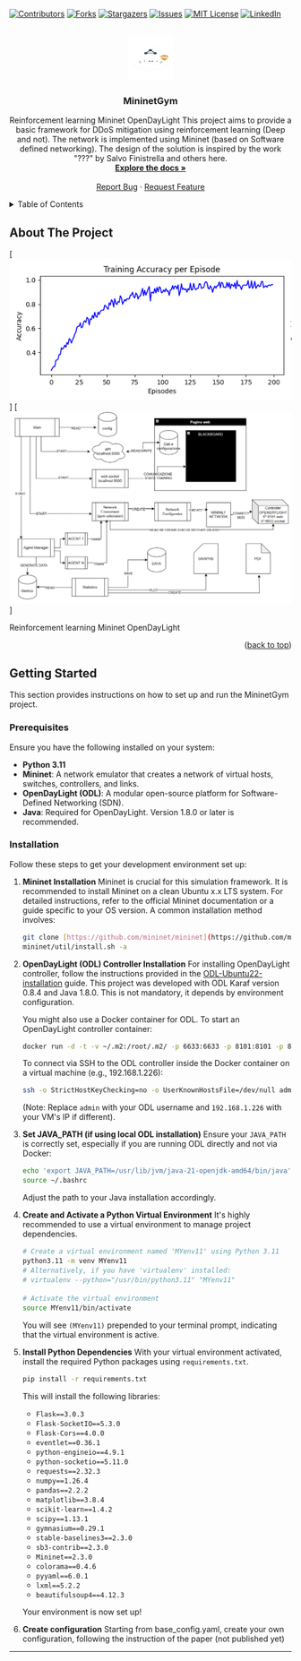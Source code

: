 <a id="readme-top"></a>

[![Contributors][contributors-shield]][contributors-url]
[![Forks][forks-shield]][forks-url]
[![Stargazers][stars-shield]][stars-url]
[![Issues][issues-shield]][issues-url]
[![MIT License][license-shield]][license-url]
[![LinkedIn][linkedin-shield]][linkedin-url]

<br />
<div align="center">
  <a href="https://github.com/dipi-unimore/mininet-gym">
    <img src="images/logo.png" alt="Logo" width="80" height="80">
  </a>

  <h3 align="center">MininetGym</h3>

  <p align="center">
    Reinforcement learning Mininet OpenDayLight
    This project aims to provide a basic framework for DDoS mitigation using reinforcement learning (Deep and not).
    The network is implemented using Mininet (based on Software defined networking).
    The design of the solution is inspired by the work "???" by Salvo Finistrella and others here.
    <br />
    <a href="https://github.com/dipi-unimore/mininet-gym"><strong>Explore the docs »</strong></a>
    <br />
    <br />
    <a href="https://github.com/dipi-unimore/mininet-gym/issues/new?labels=bug&template=bug-report---.md">Report Bug</a>
    ·
    <a href="https://github.com/dipi-unimore/mininet-gym/issues/new?labels=enhancement&template=feature-request---.md">Request Feature</a>
  </p>
</div>

<details>
  <summary>Table of Contents</summary>
  <ol>
    <li>
      <a href="#about-the-project">About The Project</a>
      <ul>
        <li><a href="#built-with">Built With</a></li>
      </ul>
    </li>
    <li>
      <a href="#getting-started">Getting Started</a>
      <ul>
        <li><a href="#prerequisites">Prerequisites</a></li>
        <li><a href="#installation">Installation</a></li>
      </ul>
    </li>
    <li><a href="#usage">Usage</a></li>
    <li><a href="#roadmap">Roadmap</a></li>
    <li><a href="#contributing">Contributing</a></li>
    <li><a href="#license">License</a></li>
    <li><a href="#contact">Contact</a></li>
    <li><a href="#acknowledgments">Acknowledgments</a></li>
  </ol>
</details>

## About The Project

[![Product Screen Shot][product-screenshot]]
[![Schema Screen Shot][schema-screenshot]]

Reinforcement learning Mininet OpenDayLight

<p align="right">(<a href="#readme-top">back to top</a>)</p>

## Getting Started

This section provides instructions on how to set up and run the MininetGym project.

### Prerequisites

Ensure you have the following installed on your system:
* **Python 3.11**
* **Mininet**: A network emulator that creates a network of virtual hosts, switches, controllers, and links.
* **OpenDayLight (ODL)**: A modular open-source platform for Software-Defined Networking (SDN).
* **Java**: Required for OpenDayLight. Version 1.8.0 or later is recommended.

### Installation

Follow these steps to get your development environment set up:

1.  **Mininet Installation**
    Mininet is crucial for this simulation framework. It is recommended to install Mininet on a clean Ubuntu x.x LTS system. For detailed instructions, refer to the official Mininet documentation or a guide specific to your OS version. A common installation method involves:
    ```bash
    git clone [https://github.com/mininet/mininet](https://github.com/mininet/mininet)
    mininet/util/install.sh -a
    ```

2.  **OpenDayLight (ODL) Controller Installation**
    For installing OpenDayLight controller, follow the instructions provided in the [ODL-Ubuntu22-installation] guide. This project was developed with ODL Karaf version 0.8.4 and Java 1.8.0. This is not mandatory, it depends by environment configuration.

    You might also use a Docker container for ODL. To start an OpenDayLight controller container:
    ```bash
    docker run -d -t -v ~/.m2:/root/.m2/ -p 6633:6633 -p 8101:8101 -p 8181:8181 --net=bridge --hostname=ovsdb-cluster-node-1 --name=opendaylight opendaylight/opendaylight:0.18.2 [https://github.com/sfuhrm/docker-opendaylight](https://github.com/sfuhrm/docker-opendaylight)
    ```
    To connect via SSH to the ODL controller inside the Docker container on a virtual machine (e.g., 192.168.1.226):
    ```bash
    ssh -o StrictHostKeyChecking=no -o UserKnownHostsFile=/dev/null admin@192.168.1.226 -p 8101
    ```
    (Note: Replace `admin` with your ODL username and `192.168.1.226` with your VM's IP if different).

3.  **Set JAVA_PATH (if using local ODL installation)**
    Ensure your `JAVA_PATH` is correctly set, especially if you are running ODL directly and not via Docker:
    ```bash
    echo 'export JAVA_PATH=/usr/lib/jvm/java-21-openjdk-amd64/bin/java' >> ~/.bashrc
    source ~/.bashrc
    ```
    Adjust the path to your Java installation accordingly.

4.  **Create and Activate a Python Virtual Environment**
    It's highly recommended to use a virtual environment to manage project dependencies.
    ```bash
    # Create a virtual environment named 'MYenv11' using Python 3.11
    python3.11 -m venv MYenv11
    # Alternatively, if you have 'virtualenv' installed:
    # virtualenv --python="/usr/bin/python3.11" "MYenv11"

    # Activate the virtual environment
    source MYenv11/bin/activate
    ```
    You will see `(MYenv11)` prepended to your terminal prompt, indicating that the virtual environment is active.

5.  **Install Python Dependencies**
    With your virtual environment activated, install the required Python packages using `requirements.txt`.
    ```bash
    pip install -r requirements.txt
    ```
    This will install the following libraries:
    * `Flask==3.0.3`
    * `Flask-SocketIO==5.3.0`
    * `Flask-Cors==4.0.0`
    * `eventlet==0.36.1`
    * `python-engineio==4.9.1`
    * `python-socketio==5.11.0`
    * `requests==2.32.3`
    * `numpy==1.26.4`
    * `pandas==2.2.2`
    * `matplotlib==3.8.4`
    * `scikit-learn==1.4.2`
    * `scipy==1.13.1`
    * `gymnasium==0.29.1`
    * `stable-baselines3==2.3.0`
    * `sb3-contrib==2.3.0`
    * `Mininet==2.3.0`
    * `colorama==0.4.6`
    * `pyyaml==6.0.1`
    * `lxml==5.2.2`
    * `beautifulsoup4==4.12.3`

    Your environment is now set up!

6.  **Create configuration**
    Starting from base_config.yaml, create your own configuration, following the instruction of the paper (not published yet)

---
[contributors-shield]: https://img.shields.io/github/contributors/dipi-unimore/mininet-gym.svg?style=for-the-badge
[contributors-url]: https://github.com/dipi-unimore/mininet-gym/graphs/contributors
[forks-shield]: https://img.shields.io/github/forks/dipi-unimore/mininet-gym.svg?style=for-the-badge
[forks-url]: https://github.com/dipi-unimore/mininet-gym/network/members
[stars-shield]: https://img.shields.io/github/stars/dipi-unimore/mininet-gym.svg?style=for-the-badge
[stars-url]: https://github.com/dipi-unimore/mininet-gym/stargazers
[issues-shield]: https://img.shields.io/github/issues/dipi-unimore/mininet-gym.svg?style=for-the-badge
[issues-url]: https://github.com/dipi-unimore/mininet-gym/issues
[license-shield]: https://img.shields.io/github/license/dipi-unimore/mininet-gym.svg?style=for-the-badge
[license-url]: https://github.com/dipi-unimore/mininet-gym/blob/master/LICENSE.txt
[linkedin-shield]: https://img.shields.io/badge/-LinkedIn-black.svg?style=for-the-badge&logo=linkedin&colorB=555
[linkedin-url]: https://linkedin.com/in/salvo-finistrella-970034237
[product-screenshot]: images/screenshot.png
[schema-screenshot]: images/schema.png
[ODL-Ubuntu22-installation]: https://docs.opendaylight.org/en/stable-fluorine/downloads.html
[ODL-karaf-0.8.4]: https://docs.opendaylight.org/en/stable-fluorine/downloads.html
[use-different-python-version-with-virtualenv]: https://stackoverflow.com/questions/35579976/how-to-use-a-different-python-version-with-virtualenv